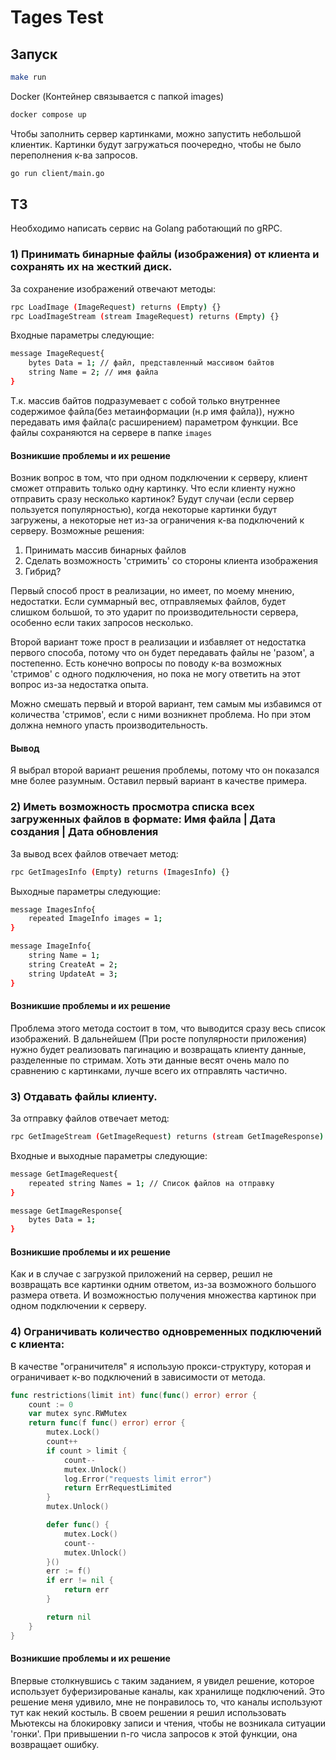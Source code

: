# Tages Test
## Запуск
~~~bash
make run
~~~
Docker (Контейнер связывается с папкой images)
~~~bash
docker compose up
~~~
Чтобы заполнить сервер картинками, можно запустить небольшой клиентик. Картинки будут загружаться поочередно, чтобы не было переполнения к-ва запросов.
~~~bash
go run client/main.go
~~~
## ТЗ
Необходимо написать сервис на Golang работающий по gRPC.
### 1) Принимать бинарные файлы (изображения) от клиента и сохранять их на жесткий диск.
За сохранение изображений отвечают методы:
~~~bash
rpc LoadImage (ImageRequest) returns (Empty) {}
rpc LoadImageStream (stream ImageRequest) returns (Empty) {}
~~~
Входные параметры следующие:
~~~bash
message ImageRequest{
    bytes Data = 1; // файл, представленный массивом байтов
    string Name = 2; // имя файла
}
~~~
Т.к. массив байтов подразумевает с собой только внутреннее содержимое файла(без метаинформации (н.р имя файла)), нужно передавать имя файла(с расширением) параметром функции.
Все файлы сохраняются на сервере в папке `images`
#### Возникшие проблемы и их решение
Возник вопрос в том, что при одном подключении к серверу, клиент сможет отправить только одну картинку. Что если клиенту нужно отправить сразу несколько картинок? Будут случаи (если сервер пользуется популярностью), когда некоторые картинки будут загружены, а некоторые нет из-за ограничения к-ва подключений к серверу.
Возможные решения:
1) Принимать массив бинарных файлов
2) Сделать возможность 'стримить' со стороны клиента изображения
3) Гибрид?

Первый способ прост в реализации, но имеет, по моему мнению, недостатки. Если суммарный вес, отправляемых файлов, будет слишком большой, то это ударит по производительности сервера, особенно если таких запросов несколько.

Второй вариант тоже прост в реализации и избавляет от недостатка первого способа, потому что он будет передавать файлы не 'разом', а постепенно. Есть конечно вопросы по поводу к-ва возможных 'стримов' с одного подключения, но пока не могу ответить на этот вопрос из-за недостатка опыта.

Можно смешать первый и второй вариант, тем самым мы избавимся от количества 'стримов', если с ними возникнет проблема. Но при этом должна немного упасть производительность.
#### Вывод
Я выбрал второй вариант решения проблемы, потому что он показался мне более разумным.
Оставил первый вариант в качестве примера.
### 2) Иметь возможность просмотра списка всех загруженных файлов в формате: Имя файла | Дата создания | Дата обновления
За вывод всех файлов отвечает метод:
~~~bash
rpc GetImagesInfo (Empty) returns (ImagesInfo) {}
~~~
Выходные параметры следующие:
~~~bash
message ImagesInfo{
    repeated ImageInfo images = 1;
}

message ImageInfo{
    string Name = 1;
    string CreateAt = 2;
    string UpdateAt = 3;
}
~~~
#### Возникшие проблемы и их решение
Проблема этого метода состоит в том, что выводится сразу весь список изображений. В дальнейшем (При росте популярности приложения) нужно будет реализовать пагинацию и возвращать клиенту данные, разделенные по стримам. Хоть эти данные весят очень мало по сравнению с картинками, лучше всего их отправлять частично.
### 3) Отдавать файлы клиенту.
За отправку файлов отвечает метод:
~~~bash
rpc GetImageStream (GetImageRequest) returns (stream GetImageResponse) {}
~~~
Входные и выходные параметры следующие:
~~~bash
message GetImageRequest{
    repeated string Names = 1; // Список файлов на отправку
}

message GetImageResponse{
    bytes Data = 1;
}
~~~
#### Возникшие проблемы и их решение
Как и в случае с загрузкой приложений на сервер, решил не возвращать все картинки одним ответом, из-за возможного большого размера ответа. И возможностью получения множества картинок при одном подключении к серверу.
### 4) Ограничивать количество одновременных подключений с клиента:
В качестве "ограничителя" я использую прокси-структуру, которая и ограничивает к-во подключений в зависимости от метода.
~~~go
func restrictions(limit int) func(func() error) error {
	count := 0
	var mutex sync.RWMutex
	return func(f func() error) error {
		mutex.Lock()
		count++
		if count > limit {
			count--
			mutex.Unlock()
			log.Error("requests limit error")
			return ErrRequestLimited
		}
		mutex.Unlock()

		defer func() {
			mutex.Lock()
			count--
			mutex.Unlock()
		}()
		err := f()
		if err != nil {
			return err
		}

		return nil
	}
}
~~~
#### Возникшие проблемы и их решение
Впервые столкнувшись с таким заданием, я увидел решение, которое использует буферизированые каналы, как хранилище подключений. Это решение меня удивило, мне не понравилось то, что каналы используют тут как некий костыль. В своем решении я решил использовать Мьютексы на блокировку записи и чтения, чтобы не возникала ситуации 'гонки'. При привышении n-го числа запросов к этой функции, она возвращает ошибку.
